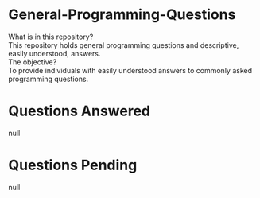 # General-Programming-Questions
What is in this repository? <br/>
  This repository holds general programming questions and descriptive, easily understood, answers.<br/>
The objective?  <br/>
  To provide individuals with easily understood answers to commonly asked programming questions. <br/>
# Questions Answered
  null
# Questions Pending
  null
